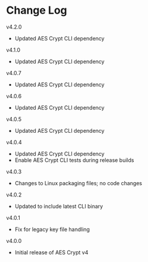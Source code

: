 # Change Log

v4.2.0

- Updated AES Crypt CLI dependency

v4.1.0

- Updated AES Crypt CLI dependency

v4.0.7

- Updated AES Crypt CLI dependency

v4.0.6

- Updated AES Crypt CLI dependency

v4.0.5

- Updated AES Crypt CLI dependency

v4.0.4

- Updated AES Crypt CLI dependency
- Enable AES Crypt CLI tests during release builds

v4.0.3

- Changes to Linux packaging files; no code changes

v4.0.2

- Updated to include latest CLI binary

v4.0.1

- Fix for legacy key file handling

v4.0.0

- Initial release of AES Crypt v4
